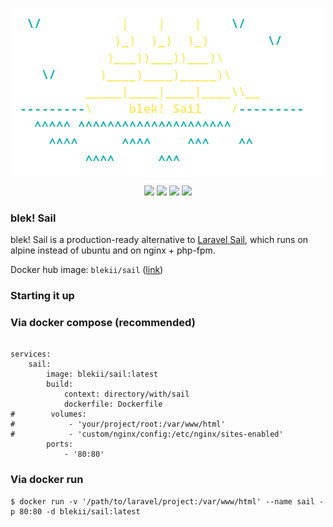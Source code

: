 <p align='center'><img width=500 src='logo.png' align='center'></img></p>

<p align='center'>
    <img src='https://img.shields.io/docker/pulls/blekii/sail?style=plastic'></img>
    <img src='https://img.shields.io/docker/v/blekii/sail?style=plastic'></img>
    <img src='https://img.shields.io/badge/built%20with-%E2%9D%A4-ff005d?style=plastic'></img>
    <img src='https://img.shields.io/github/last-commit/b1ek/sail?style=plastic'></img>
</p>

### blek! Sail
blek! Sail is a production-ready alternative to <a href='https://github.com/laravel/sail'>Laravel Sail</a>, which runs on alpine instead of ubuntu and on nginx + php-fpm.

Docker hub image: `blekii/sail` (<a href='https://hub.docker.com/r/blekii/sail'>link</a>)

### Starting it up

### Via docker compose (recommended)
```

services:
    sail:
        image: blekii/sail:latest
        build:
            context: directory/with/sail
            dockerfile: Dockerfile
#        volumes:
#            - 'your/project/root:/var/www/html'
#            - 'custom/nginx/config:/etc/nginx/sites-enabled'
        ports:
            - '80:80'

```

### Via docker run
```
$ docker run -v '/path/to/laravel/project:/var/www/html' --name sail -p 80:80 -d blekii/sail:latest
```

